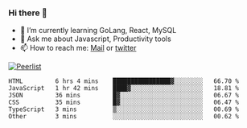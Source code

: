 ### Hi there 👋

- 🌱 I’m currently learning GoLang, React, MySQL
- 💬 Ask me about Javascript, Productivity tools 
- 📫 How to reach me: [Mail](mailto:kvaishak47@gmail.com) or [twitter](https://twitter.com/kvaish4k)

[![Peerlist](https://peerlist-readme-badge.herokuapp.com/api/kvaishak)](https://peerlist.io/kvaishak)

<!--START_SECTION:waka-->

```text
HTML         6 hrs 4 mins    ████████████████▓░░░░░░░░   66.70 %
JavaScript   1 hr 42 mins    ████▓░░░░░░░░░░░░░░░░░░░░   18.81 %
JSON         36 mins         █▓░░░░░░░░░░░░░░░░░░░░░░░   06.67 %
CSS          35 mins         █▓░░░░░░░░░░░░░░░░░░░░░░░   06.47 %
TypeScript   3 mins          ▒░░░░░░░░░░░░░░░░░░░░░░░░   00.69 %
Other        3 mins          ░░░░░░░░░░░░░░░░░░░░░░░░░   00.62 %
```

<!--END_SECTION:waka-->
